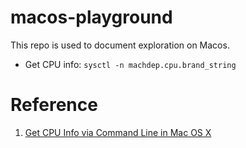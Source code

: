 # macos-playground

This repo is used to document exploration on Macos.

- Get CPU info: `sysctl -n machdep.cpu.brand_string`

# Reference

1. [Get CPU Info via Command Line in Mac OS X](https://osxdaily.com/2011/07/15/get-cpu-info-via-command-line-in-mac-os-x/)
